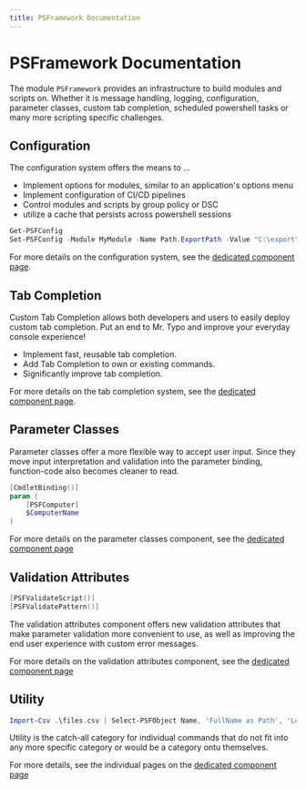 ```yaml
---
title: PSFramework Documentation
---
```

# PSFramework Documentation

The module `PSFramework` provides an infrastructure to build modules and scripts on.
Whether it is message handling, logging, configuration, parameter classes, custom tab completion, scheduled powershell tasks or many more scripting specific challenges.

## Configuration
The configuration system offers the means to ...

 - Implement options for modules, similar to an application's options menu
 - Implement configuration of CI/CD pipelines
 - Control modules and scripts by group policy or DSC
 - utilize a cache that persists across powershell sessions

```powershell
Get-PSFConfig
Set-PSFConfig -Module MyModule -Name Path.ExportPath -Value "C:\export"
```

For more details on the configuration system, see the [dedicated component page](psframework/configuration.html).

## Tab Completion
Custom Tab Completion allows both developers and users to easily deploy custom tab completion.
Put an end to Mr. Typo and improve your everyday console experience!

 - Implement fast, reusable tab completion.
 - Add Tab Completion to own or existing commands.
 - Significantly improve tab completion.

For more details on the tab completion system, see the [dedicated component page](psframework/tab-completion.html).

## Parameter Classes
Parameter classes offer a more flexible way to accept user input.
Since they move input interpretation and validation into the parameter binding, function-code also becomes cleaner to read.

```powershell
[CmdletBinding()]
param (
    [PSFComputer]
    $ComputerName
)
```

For more details on the parameter classes component, see the [dedicated component page](psframework/parameter-classes.html)

## Validation Attributes

```powershell
[PSFValidateScript()]
[PSFValidatePattern()]
```

The validation attributes component offers new validation attributes that make parameter validation more convenient to use, as well as improving the end user experience with custom error messages.

For more details on the validation attributes component, see the [dedicated component page](psframework/validation-attributes.html)

## Utility

```powershell
Import-Csv .\files.csv | Select-PSFObject Name, 'FullName as Path', 'Length to long'
```

Utility is the catch-all category for individual commands that do not fit into any more specific category or would be a category ontu themselves.

For more details, see the individual pages on the [dedicated component page](psframework/utility.html)